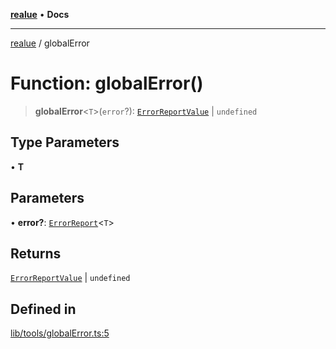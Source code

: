 [**realue**](../README.md) • **Docs**

***

[realue](../README.md) / globalError

# Function: globalError()

> **globalError**\<`T`\>(`error`?): [`ErrorReportValue`](../type-aliases/ErrorReportValue.md) \| `undefined`

## Type Parameters

• **T**

## Parameters

• **error?**: [`ErrorReport`](../type-aliases/ErrorReport.md)\<`T`\>

## Returns

[`ErrorReportValue`](../type-aliases/ErrorReportValue.md) \| `undefined`

## Defined in

[lib/tools/globalError.ts:5](https://github.com/nevoland/realue/blob/f4b19517a70849cd9acdbd330ff073726e13ba1f/lib/tools/globalError.ts#L5)
